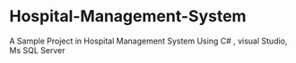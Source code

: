# Hospital-Management-System
A Sample Project in Hospital Management System Using C# , visual Studio, Ms SQL Server
